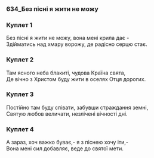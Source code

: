 ### 634_Без пісні я жити не можу
### Куплет 1
Без пісні я жити не можу, вона мені крила дає - <br/>Здійматись над хмару ворожу, де радісно серцю стає.
### Куплет 2
Там ясного неба блакиті, чудова Країна свята,<br/>Де вічно з Христом буду жити в оселях Отця дорогих.
### Куплет 3
Постійно там буду співати, забувши страждання земні, <br/>Святую любов величати, незлічені вічності дні.
### Куплет 4
А зараз, хоч важко буває,- я з піснею хочу іти,- <br/>Вона мені сил добавляє, веде до святої мети.
